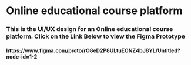 <h1>Online educational course platform</h1>
<h3>This is the UI/UX design for an Online educational course platform. Click on the Link Below to view the Figma Prototype</h3>
<h4>https://www.figma.com/proto/rO8eD2P8ULtuEONZ4bJ8YL/Untitled?node-id=1-2</h4>

